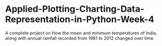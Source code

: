 # Applied-Plotting-Charting-Data-Representation-in-Python-Week-4

A complete project on How the mean and minimum temperatures of India, along with annual rainfall recorded from 1981 to 2012 changed over time.
